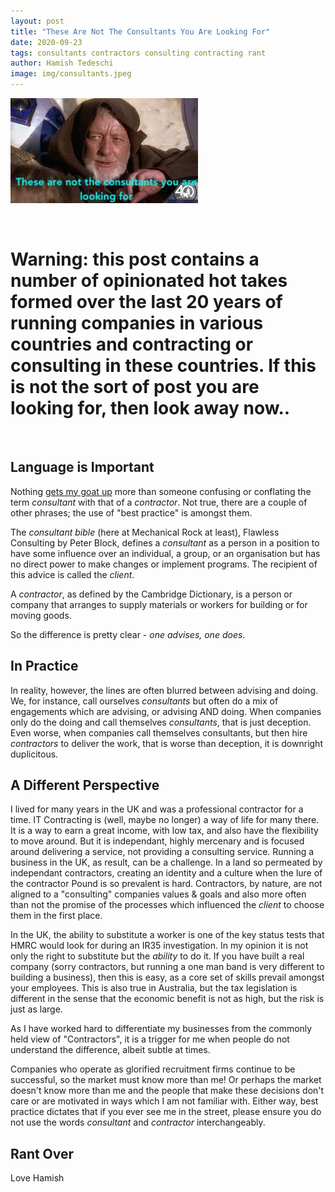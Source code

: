 ```yaml
---
layout: post
title: "These Are Not The Consultants You Are Looking For"
date: 2020-09-23
tags: consultants contractors consulting contracting rant
author: Hamish Tedeschi
image: img/consultants.jpeg
---
```


![Consultants](/img/consultants.jpeg)

<br/>

# Warning: this post contains a number of opinionated hot takes formed over the last 20 years of running companies in various countries and contracting or consulting in these countries. If this is not the sort of post you are looking for, then look away now..

<br/>

## Language is Important

Nothing [gets my goat up](https://www.urbandictionary.com/define.php?term=Get%20Your%20Goat) more than someone confusing or conflating the term *consultant* with that of a *contractor*. Not true, there are a couple of other phrases; the use of "best practice" is amongst them.

The *consultant bible* (here at Mechanical Rock at least), Flawless Consulting by Peter Block, defines a *consultant* as a person in a position to have some influence over an individual, a group, or an organisation but has no direct power to make changes or implement programs. The recipient of this advice is called the *client*.

A *contractor*, as defined by the Cambridge Dictionary, is a person or company that arranges to supply materials or workers for building or for moving goods.

So the difference is pretty clear - *one advises, one does*.

## In Practice

In reality, however, the lines are often blurred between advising and doing. We, for instance, call ourselves *consultants* but often do a mix of engagements which are advising, or advising AND doing. When companies only do the doing and call themselves *consultants*, that is just deception. Even worse, when companies call themselves consultants, but then hire *contractors* to deliver the work, that is worse than deception, it is downright duplicitous.

## A Different Perspective

I lived for many years in the UK and was a professional contractor for a time. IT Contracting is (well, maybe no longer) a way of life for many there. It is a way to earn a great income, with low tax, and also have the flexibility to move around. But it is independant, highly mercenary and is focused around delivering a service, not providing a consulting service. Running a business in the UK, as result, can be a challenge. In a land so permeated by independant contractors, creating an identity and a culture when the lure of the contractor Pound is so prevalent is hard. Contractors, by nature, are not aligned to a "consulting" companies values & goals and also more often than not the promise of the processes which influenced the *client* to choose them in the first place.

In the UK, the ability to substitute a worker is one of the key status tests that HMRC would look for during an IR35 investigation. In my opinion it is not only the right to substitute but the *ability* to do it. If you have built a real company (sorry contractors, but running a one man band is very different to building a business), then this is easy, as a core set of skills prevail amongst your employees. This is also true in Australia, but the tax legislation is different in the sense that the economic benefit is not as high, but the risk is just as large.

As I have worked hard to differentiate my businesses from the commonly held view of "Contractors", it is a trigger for me when people do not understand the difference, albeit subtle at times.

Companies who operate as glorified recruitment firms continue to be successful, so the market must know more than me! Or perhaps the market doesn't know more than me and the people that make these decisions don't care or are motivated in ways which I am not familiar with. Either way, best practice dictates that if you ever see me in the street, please ensure you do not use the words *consultant* and *contractor* interchangeably. 

## Rant Over

Love Hamish